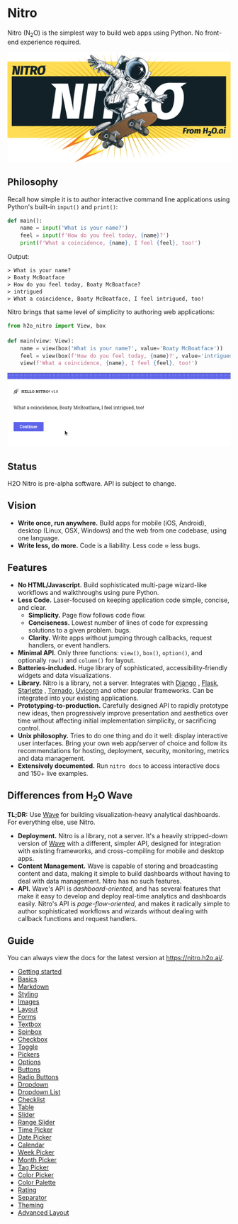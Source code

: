 # Nitro

Nitro (N<sub>2</sub>O) is the simplest way to build web apps using Python. No front-end experience required.

![Nitro](docs/assets/banner.png)

## Philosophy

Recall how simple it is to author interactive command line applications using Python's built-in `input()` and `print()`:

```py
def main():
    name = input('What is your name?')
    feel = input(f'How do you feel today, {name}?')
    print(f'What a coincidence, {name}, I feel {feel}, too!')
```

Output:

```
> What is your name?
> Boaty McBoatface
> How do you feel today, Boaty McBoatface?
> intrigued
> What a coincidence, Boaty McBoatface, I feel intrigued, too!
```

Nitro brings that same level of simplicity to authoring web applications:

```py
from h2o_nitro import View, box

def main(view: View):
    name = view(box('What is your name?', value='Boaty McBoatface'))
    feel = view(box(f'How do you feel today, {name}?', value='intrigued'))
    view(f'What a coincidence, {name}, I feel {feel}, too!')
```

![Nitro](docs/assets/images/app-basic.gif)

## Status

H2O Nitro is pre-alpha software. API is subject to change.

## Vision

- **Write once, run anywhere.** Build apps for mobile (iOS, Android), desktop (Linux, OSX, Windows) and the web from one
  codebase, using one language.
- **Write less, do more.** Code is a liability. Less code ≈ less bugs.

## Features

- **No HTML/Javascript.** Build sophisticated multi-page wizard-like workflows and walkthroughs using pure Python.
- **Less Code.** Laser-focused on keeping application code simple, concise, and clear.
    - **Simplicity.** Page flow follows code flow.
    - **Conciseness.** Lowest number of lines of code for expressing solutions to a given problem. bugs.
    - **Clarity.** Write apps without jumping through callbacks, request handlers, or event handlers.
- **Minimal API.** Only three functions: `view()`, `box()`, `option()`, and optionally `row()` and `column()` for
  layout.
- **Batteries-included.** Huge library of sophisticated, accessibility-friendly widgets and data visualizations.
- **Library.** Nitro is a library, not a server. Integrates with [Django](https://www.djangoproject.com/)
  , [Flask](https://flask.palletsprojects.com/), [Starlette](https://www.starlette.io/)
  , [Tornado](https://www.tornadoweb.org/), [Uvicorn](https://www.uvicorn.org/) and other popular frameworks. Can be
  integrated into your existing applications.
- **Prototyping-to-production.** Carefully designed API to rapidly prototype new ideas, then progressively improve
  presentation and aesthetics over time without affecting initial implementation simplicity, or sacrificing control.
- **Unix philosophy.** Tries to do one thing and do it well: display interactive user interfaces. Bring your own web
  app/server of choice and follow its recommendations for hosting, deployment, security, monitoring, metrics and data
  management.
- **Extensively documented.** Run `nitro docs` to access interactive docs and 150+ live examples.

## Differences from H<sub>2</sub>O Wave

**TL;DR:** Use [Wave](https://wave.h2o.ai/) for building visualization-heavy analytical dashboards. For everything else,
use Nitro.

- **Deployment.** Nitro is a library, not a server. It's a heavily stripped-down version of [Wave](https://wave.h2o.ai/)
  with a different, simpler API, designed for integration with existing frameworks, and cross-compiling for mobile and
  desktop apps.
- **Content Management.** Wave is capable of storing and broadcasting content and data, making it simple to build
  dashboards without having to deal with data management. Nitro has no such features.
- **API.** Wave's API is *dashboard-oriented*, and has several features that make it easy to develop and deploy
  real-time analytics and dashboards easily. Nitro's API is *page-flow-oriented*, and makes it radically simple to
  author sophisticated workflows and wizards without dealing with callback functions and request handlers.


## Guide

You can always view the docs for the latest version at https://nitro.h2o.ai/.

- [Getting started](docs/install.md)
- [Basics](docs/basics.md)
- [Markdown](docs/markdown.md)
- [Styling](docs/styling.md)
- [Images](docs/images.md)
- [Layout](docs/layout.md)
- [Forms](docs/forms.md)
- [Textbox](docs/textbox.md)
- [Spinbox](docs/spinbox.md)
- [Checkbox](docs/checkbox.md)
- [Toggle](docs/toggle.md)
- [Pickers](docs/pickers.md)
- [Options](docs/options.md)
- [Buttons](docs/buttons.md)
- [Radio Buttons](docs/radio-buttons.md)
- [Dropdown](docs/dropdown.md)
- [Dropdown List](docs/dropdown-list.md)
- [Checklist](docs/checklist.md)
- [Table](docs/table.md)
- [Slider](docs/slider.md)
- [Range Slider](docs/range-slider.md)
- [Time Picker](docs/time-picker.md)
- [Date Picker](docs/date-picker.md)
- [Calendar](docs/calendar.md)
- [Week Picker](docs/week-picker.md)
- [Month Picker](docs/month-picker.md)
- [Tag Picker](docs/tag-picker.md)
- [Color Picker](docs/color-picker.md)
- [Color Palette](docs/color-palette.md)
- [Rating](docs/rating.md)
- [Separator](docs/separator.md)
- [Theming](docs/theming.md)
- [Advanced Layout](docs/advanced-layout.md)